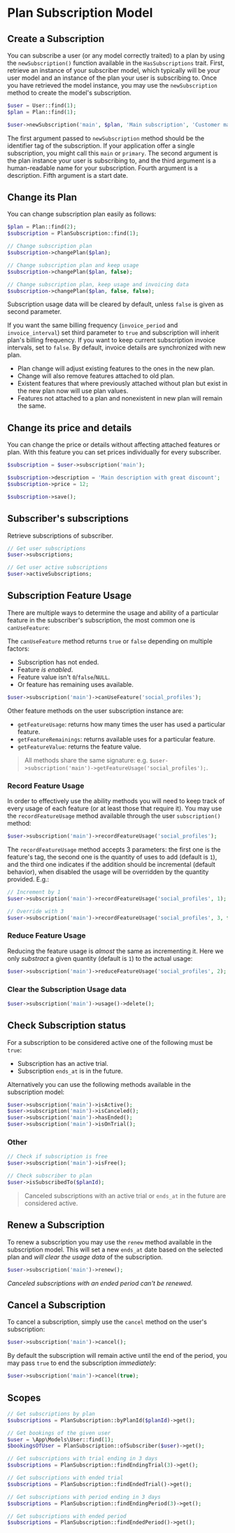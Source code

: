 # Plan Subscription Model

## Create a Subscription<a name="create-subscription"></a>

You can subscribe a user (or any model correctly traited) to a plan by using the `newSubscription()` function available
in the `HasSubscriptions` trait. First, retrieve an instance of your subscriber model, which typically will be your user
model and an instance of the plan your user is subscribing to. Once you have retrieved the model instance, you may use
the `newSubscription` method to create the model's subscription.

```php
$user = User::find(1);
$plan = Plan::find(1);

$user->newSubscription('main', $plan, 'Main subscription', 'Customer main subscription');
```

The first argument passed to `newSubscription` method should be the identifier tag of the subscription. If your
application offer a single subscription, you might call this `main` or `primary`. The second argument is the plan
instance your user is subscribing to, and the third argument is a human-readable name for your subscription. Fourth
argument is a description. Fifth argument is a start date.

## Change its Plan<a name="change-plan"></a>

You can change subscription plan easily as follows:

```php
$plan = Plan::find(2);
$subscription = PlanSubscription::find(1);

// Change subscription plan
$subscription->changePlan($plan);

// Change subscription plan and keep usage
$subscription->changePlan($plan, false);

// Change subscription plan, keep usage and invoicing data
$subscription->changePlan($plan, false, false);
```

Subscription usage data will be cleared by default, unless `false` is given as second parameter.

If you want the same billing frequency (`invoice_period` and `invoice_interval`) set third parameter to `true`
and subscription will inherit plan's billing frequency. If you want to keep current subscription invoice intervals, set
to `false`. By default, invoice details are synchronized with new plan.

- Plan change will adjust existing features to the ones in the new plan.
- Change will also remove features attached to old plan.
- Existent features that where previously attached without plan but exist in the new plan now will use plan values.
- Features not attached to a plan and nonexistent in new plan will remain the same.

## Change its price and details<a name="change-price-and-details"></a>

You can change the price or details without affecting attached features or plan. With this feature you can set prices
individually for every subscriber.

```php 
$subscription = $user->subscription('main');

$subscription->description = 'Main description with great discount';
$subscription->price = 12;

$subscription->save();

```

## Subscriber's subscriptions

Retrieve subscriptions of subscriber.

```php
// Get user subscriptions
$user->subscriptions;

// Get user active subscriptions
$user->activeSubscriptions;
```

## Subscription Feature Usage<a name="subscription-feature-usage"></a>

There are multiple ways to determine the usage and ability of a particular feature in the subscriber's subscription, the
most common one is `canUseFeature`:

The `canUseFeature` method returns `true` or `false` depending on multiple factors:

- Subscription has not ended.
- Feature _is enabled_.
- Feature value isn't `0`/`false`/`NULL`.
- Or feature has remaining uses available.

```php
$user->subscription('main')->canUseFeature('social_profiles');
```

Other feature methods on the user subscription instance are:

- `getFeatureUsage`: returns how many times the user has used a particular feature.
- `getFeatureRemainings`: returns available uses for a particular feature.
- `getFeatureValue`: returns the feature value.

> All methods share the same signature: e.g. `$user->subscription('main')->getFeatureUsage('social_profiles');`.

### Record Feature Usage<a name="record-feature-usage"></a>

In order to effectively use the ability methods you will need to keep track of every usage of each feature (or at least
those that require it). You may use the `recordFeatureUsage` method available through the user `subscription()` method:

```php
$user->subscription('main')->recordFeatureUsage('social_profiles');
```

The `recordFeatureUsage` method accepts 3 parameters: the first one is the feature's tag, the second one is the quantity
of uses to add (default is `1`), and the third one indicates if the addition should be incremental (default behavior),
when disabled the usage will be overridden by the quantity provided. E.g.:

```php
// Increment by 1
$user->subscription('main')->recordFeatureUsage('social_profiles', 1);

// Override with 3
$user->subscription('main')->recordFeatureUsage('social_profiles', 3, false);
```

### Reduce Feature Usage<a name="reduce-feature-usage"></a>

Reducing the feature usage is _almost_ the same as incrementing it. Here we only _substract_ a given quantity (default
is `1`) to the actual usage:

```php
$user->subscription('main')->reduceFeatureUsage('social_profiles', 2);
```

### Clear the Subscription Usage data<a name="clear-subscription-usage-data"></a>

```php
$user->subscription('main')->usage()->delete();
```

## Check Subscription status<a name="check-subscription-status"></a>

For a subscription to be considered active one of the following must be `true`:

- Subscription has an active trial.
- Subscription `ends_at` is in the future.

Alternatively you can use the following methods available in the subscription model:

```php
$user->subscription('main')->isActive();
$user->subscription('main')->isCanceled();
$user->subscription('main')->hasEnded();
$user->subscription('main')->isOnTrial();
```

### Other<a name="other"></a>

```php 
// Check if subscription is free
$user->subscription('main')->isFree();

// Check subscriber to plan
$user->isSubscribedTo($planId);
```

> Canceled subscriptions with an active trial or `ends_at` in the future are considered active.

## Renew a Subscription<a name="renew-subscription"></a>

To renew a subscription you may use the `renew` method available in the subscription model. This will set a
new `ends_at` date based on the selected plan and _will clear the usage data_ of the subscription.

```php
$user->subscription('main')->renew();
```

_Canceled subscriptions with an ended period can't be renewed._

## Cancel a Subscription<a name="cancel-subscription"></a>

To cancel a subscription, simply use the `cancel` method on the user's subscription:

```php
$user->subscription('main')->cancel();
```

By default the subscription will remain active until the end of the period, you may pass `true` to end the
subscription _immediately_:

```php
$user->subscription('main')->cancel(true);
```

## Scopes<a name="scopes"></a>

```php
// Get subscriptions by plan
$subscriptions = PlanSubscription::byPlanId($planId)->get();

// Get bookings of the given user
$user = \App\Models\User::find(1);
$bookingsOfUser = PlanSubscription::ofSubscriber($user)->get(); 

// Get subscriptions with trial ending in 3 days
$subscriptions = PlanSubscription::findEndingTrial(3)->get();

// Get subscriptions with ended trial
$subscriptions = PlanSubscription::findEndedTrial()->get();

// Get subscriptions with period ending in 3 days
$subscriptions = PlanSubscription::findEndingPeriod(3)->get();

// Get subscriptions with ended period
$subscriptions = PlanSubscription::findEndedPeriod()->get();
```
